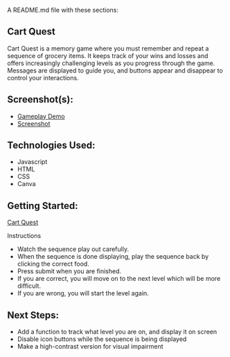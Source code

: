 A README.md file with these sections:

## Cart Quest

Cart Quest is a memory game where you must remember and repeat a sequence of grocery items. It keeps track of your wins and losses and offers increasingly challenging levels as you progress through the game. Messages are displayed to guide you, and buttons appear and disappear to control your interactions.

## Screenshot(s): 
- [Gameplay Demo](https://github.com/shelbyyy16/Cart-Quest-Browser-Game/blob/main/Cart%20Quest%20Demo.gif?raw=true)
- [Screenshot](https://github.com/shelbyyy16/Project-1/blob/main/images/CartQuest%20Screenshot.png?raw=true)

## Technologies Used: 
- Javascript
- HTML
- CSS
- Canva

## Getting Started: 
[Cart Quest](https://shelbyyy16.github.io/Cart-Quest-Browser-Game/)

Instructions
- Watch the sequence play out carefully.
- When the sequence is done displaying, play the sequence back by clicking the correct food.
- Press submit when you are finished.
- If you are correct, you will move on to the next level which will be more difficult.
- If you are wrong, you will start the level again.


## Next Steps: 
- Add a function to track what level you are on, and display it on screen
- Disable icon buttons while the sequence is being displayed
- Make a high-contrast version for visual impairment
